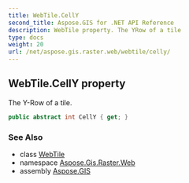 ```yaml
---
title: WebTile.CellY
second_title: Aspose.GIS for .NET API Reference
description: WebTile property. The YRow of a tile
type: docs
weight: 20
url: /net/aspose.gis.raster.web/webtile/celly/
---
```

## WebTile.CellY property

The Y-Row of a tile.

```csharp
public abstract int CellY { get; }
```

### See Also

* class [WebTile](../)
* namespace [Aspose.Gis.Raster.Web](../../webtile/)
* assembly [Aspose.GIS](../../../)


